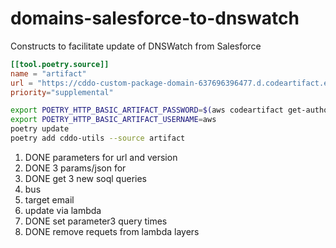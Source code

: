 # domains-salesforce-to-dnswatch

Constructs to facilitate update of DNSWatch from Salesforce

```toml
[[tool.poetry.source]]
name = "artifact"
url = "https://cddo-custom-package-domain-637696396477.d.codeartifact.eu-north-1.amazonaws.com/pypi/cddo-utils/simple"
priority="supplemental"
```

```bash
export POETRY_HTTP_BASIC_ARTIFACT_PASSWORD=$(aws codeartifact get-authorization-token --domain cddo --query authorizationToken --output text --profile sb)
export POETRY_HTTP_BASIC_ARTIFACT_USERNAME=aws
poetry update
poetry add cddo-utils --source artifact
```

1. DONE parameters for url and version
2. DONE 3 params/json for
3. DONE get 3 new soql queries
4. bus
5. target email
6. update via lambda
7. DONE set parameter3 query times
8. DONE remove requets from lambda layers
